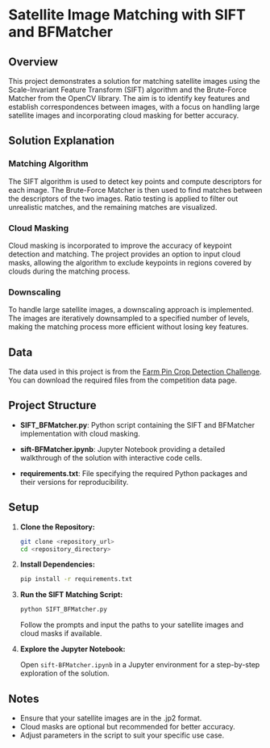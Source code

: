 # Satellite Image Matching with SIFT and BFMatcher

## Overview

This project demonstrates a solution for matching satellite images using the Scale-Invariant Feature Transform (SIFT) algorithm and the Brute-Force Matcher from the OpenCV library. The aim is to identify key features and establish correspondences between images, with a focus on handling large satellite images and incorporating cloud masking for better accuracy.

## Solution Explanation

### Matching Algorithm

The SIFT algorithm is used to detect key points and compute descriptors for each image. The Brute-Force Matcher is then used to find matches between the descriptors of the two images. Ratio testing is applied to filter out unrealistic matches, and the remaining matches are visualized.

### Cloud Masking

Cloud masking is incorporated to improve the accuracy of keypoint detection and matching. The project provides an option to input cloud masks, allowing the algorithm to exclude keypoints in regions covered by clouds during the matching process.

### Downscaling

To handle large satellite images, a downscaling approach is implemented. The images are iteratively downsampled to a specified number of levels, making the matching process more efficient without losing key features.

## Data

The data used in this project is from the [Farm Pin Crop Detection Challenge](https://zindi.africa/competitions/farm-pin-crop-detection-challenge/data). You can download the required files from the competition data page.


## Project Structure

- **SIFT_BFMatcher.py**: Python script containing the SIFT and BFMatcher implementation with cloud masking.

- **sift-BFMatcher.ipynb**: Jupyter Notebook providing a detailed walkthrough of the solution with interactive code cells.

- **requirements.txt**: File specifying the required Python packages and their versions for reproducibility.

## Setup

1. **Clone the Repository:**

   ```bash
   git clone <repository_url>
   cd <repository_directory>
   ```

2. **Install Dependencies:**

   ```bash
   pip install -r requirements.txt
   ```

3. **Run the SIFT Matching Script:**

   ```bash
   python SIFT_BFMatcher.py
   ```

   Follow the prompts and input the paths to your satellite images and cloud masks if available.

4. **Explore the Jupyter Notebook:**

   Open `sift-BFMatcher.ipynb` in a Jupyter environment for a step-by-step exploration of the solution.

## Notes

- Ensure that your satellite images are in the .jp2 format.
- Cloud masks are optional but recommended for better accuracy.
- Adjust parameters in the script to suit your specific use case.

